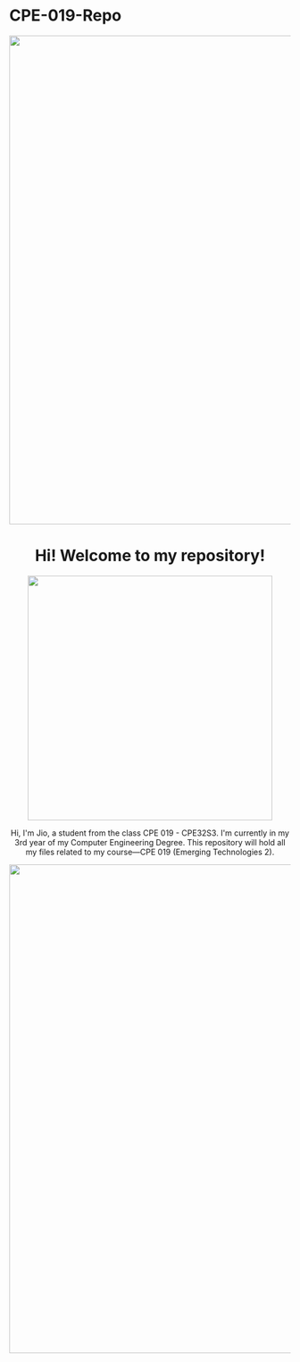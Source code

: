 # CPE-019-Repo

<p align="center">
  <img width="875" src="https://github.com/serranojio/CPE-019-Repo/assets/157586862/78addd8f-f7da-471c-aa02-9b8965836cec">
</p>

<h1 align="center">Hi! Welcome to my repository!</h1>

<p align="center">
  <img width="438" src="https://github.com/serranojio/CPE-019-Repo/assets/157586862/b154da94-f5fe-4c1a-a009-4dfb814c3f47">
</p>

<p align="center">
Hi, I'm Jio, a student from the class CPE 019 - CPE32S3. I'm currently in my 3rd year of my Computer Engineering Degree. This repository will hold all my files related to my course—CPE 019 (Emerging Technologies 2).
</p>

<p align="center">
  <img width="875" src="https://github.com/serranojio/CPE-019-Repo/assets/157586862/b371b7ee-1b8d-49d5-a7d5-a57706fd6ab2">
</p>

